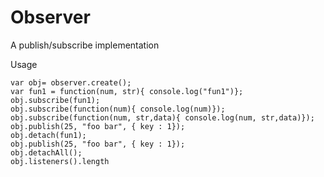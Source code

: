 Observer
===
 
 A publish/subscribe implementation

Usage 
  ``` 
var obj= observer.create();
var fun1 = function(num, str){ console.log("fun1")};
obj.subscribe(fun1);
obj.subscribe(function(num){ console.log(num)});
obj.subscribe(function(num, str,data){ console.log(num, str,data)});
obj.publish(25, "foo bar", { key : 1});
obj.detach(fun1);
obj.publish(25, "foo bar", { key : 1});
obj.detachAll();
obj.listeners().length
  ```

